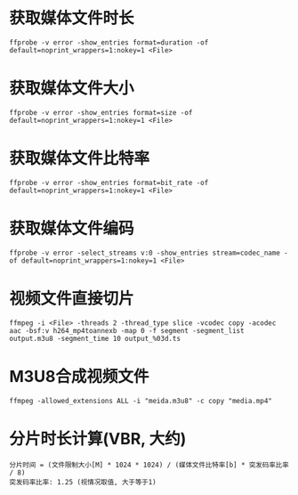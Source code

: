 # 获取媒体文件时长
```
ffprobe -v error -show_entries format=duration -of default=noprint_wrappers=1:nokey=1 <File>
```

# 获取媒体文件大小
```
ffprobe -v error -show_entries format=size -of default=noprint_wrappers=1:nokey=1 <File>
```

# 获取媒体文件比特率
```
ffprobe -v error -show_entries format=bit_rate -of default=noprint_wrappers=1:nokey=1 <File>
```

# 获取媒体文件编码
```
ffprobe -v error -select_streams v:0 -show_entries stream=codec_name -of default=noprint_wrappers=1:nokey=1 <File>
```

# 视频文件直接切片
```
ffmpeg -i <File> -threads 2 -thread_type slice -vcodec copy -acodec aac -bsf:v h264_mp4toannexb -map 0 -f segment -segment_list output.m3u8 -segment_time 10 output_%03d.ts
```

# M3U8合成视频文件
```
ffmpeg -allowed_extensions ALL -i "meida.m3u8" -c copy "media.mp4"
```

# 分片时长计算(VBR, 大约)
```
分片时间 = (文件限制大小[M] * 1024 * 1024) / (媒体文件比特率[b] * 突发码率比率 / 8)
突发码率比率: 1.25 (视情况取值, 大于等于1) 
```
